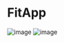 # FitApp
 
![image](https://user-images.githubusercontent.com/61316762/169634979-e500517c-6a8d-411d-8e13-4974e196dd79.png)
![image](https://user-images.githubusercontent.com/61316762/169634991-1f51d371-64f6-4616-b67e-1259e225aa36.png)

